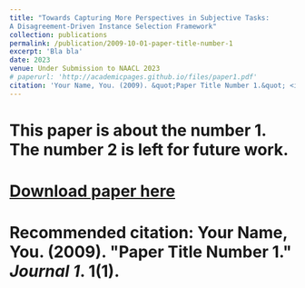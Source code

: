 ```yaml
---
title: "Towards Capturing More Perspectives in Subjective Tasks:
A Disagreement-Driven Instance Selection Framework"
collection: publications
permalink: /publication/2009-10-01-paper-title-number-1
excerpt: 'Bla bla'
date: 2023
venue: Under Submission to NAACL 2023
# paperurl: 'http://academicpages.github.io/files/paper1.pdf'
citation: 'Your Name, You. (2009). &quot;Paper Title Number 1.&quot; <i>Journal 1</i>. 1(1).'
---
```

# This paper is about the number 1. The number 2 is left for future work.

# [Download paper here](http://academicpages.github.io/files/paper1.pdf)

# Recommended citation: Your Name, You. (2009). "Paper Title Number 1." <i>Journal 1</i>. 1(1).
